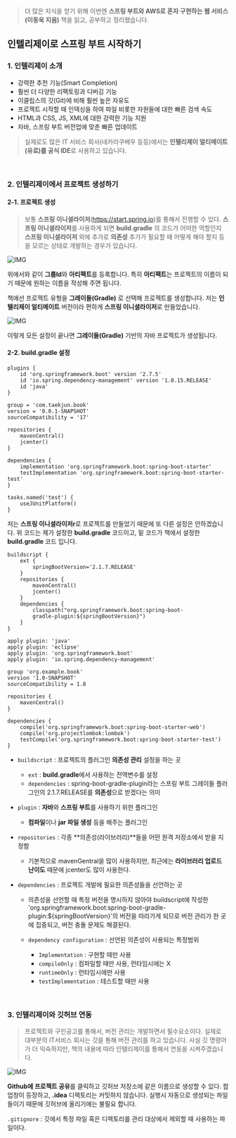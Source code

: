 > 더 많은 지식을 얻기 위해 이번엔 **스프링 부트와 AWS로 혼자 구현하는 웹 서비스(이동욱 지음)** 책을 읽고, 공부하고 정리했습니다.

## 인텔리제이로 스프링 부트 시작하기
### 1. 인텔리제이 소개
- 강력한 추천 기능(Smart Completion)
- 훨씬 더 다양한 리팩토링과 디버깅 기능
- 이클립스의 깃(Git)에 비해 훨씬 높은 자유도
- 프로젝트 시작할 때 인덱싱을 하여 파일 비롯한 자원들에 대한 빠른 검색 속도
- HTML과 CSS, JS, XML에 대한 강력한 기능 지원
- 자바, 스프링 부트 버전업에 맞춘 빠른 업데이트

> 실제로도 많은 IT 서비스 회사(네카라쿠베우 등등)에서는 **인텔리제이 얼티메이트(유료)를 공식 IDE**로 사용하고 있습니다.

<br>

### 2. 인텔리제이에서 프로젝트 생성하기
#### 2-1. 프로젝트 생성
> 보통 **스프링 이니셜라이저**(https://start.spring.io)를 통해서 진행할 수 있다. **스프링 이니셜라이저**를 사용하게 되면 **build.gradle** 의 코드가 어떠한 역할인지 **스프링 이니셜라이저** 외에 추가로 **의존성** 추가가 필요할 때 어떻게 해야 할지 등을 모르는 상태로 개발하는 경우가 있습니다.

![IMG](https://velog.velcdn.com/images/kimtaekjun/post/e746a05c-a097-40e9-8992-cfb93ce7c85d/image.png)

위에서와 같이 **그룹Id**와 **아티팩트**를 등록합니다. 특히 **아티팩트**는 프로젝트의 이름이 되기 때문에 원하는 이름을 작성해 주면 됩니다.

책에선 프로젝트 유형을 **그레이들(Gradle)** 로 선택해 프로젝트를 생성합니다.
저는 **인텔리제이 얼티메이트** 버전이라 편하게 **스프링 이니셜라이저**로 만들었습니다.

![IMG](https://velog.velcdn.com/images/kimtaekjun/post/ef94ae3d-8acb-4306-b30a-c9fb95b47126/image.png)

이렇게 모든 설정이 끝나면 **그레이들(Gradle)** 기반의 자바 프로젝트가 생성됩니다.

#### 2-2. build.gradle 설정
```
plugins {
	id 'org.springframework.boot' version '2.7.5'
	id 'io.spring.dependency-management' version '1.0.15.RELEASE'
	id 'java'
}

group = 'com.taekjun.book'
version = '0.0.1-SNAPSHOT'
sourceCompatibility = '17'

repositories {
	mavenCentral()
	jcenter()
}

dependencies {
	implementation 'org.springframework.boot:spring-boot-starter'
	testImplementation 'org.springframework.boot:spring-boot-starter-test'
}

tasks.named('test') {
	useJUnitPlatform()
}
```
저는 **스프링 이니셜라이저r**로 프로젝트를 만들었기 때문에 또 다른 설정은 안하겠습니다.
위 코드는 제가 설정한 **build.gradle** 코드이고, 밑 코드가 책에서 설정한 **build.gradle** 코드 입니다.
<br>

```
buildscript {
    ext {
        springBootVersion='2.1.7.RELEASE'
    }
    repositories {
        mavenCentral()
        jcenter()
    }
    dependencies {
        classpath("org.springframework.boot:spring-boot-
        gradle-plugin:${springBootVersion}")
    }
}

apply plugin: 'java'
apply plugin: 'eclipse'
apply plugin: 'org.springframework.boot'
apply plugin: 'io.spring.dependency-management'

group 'org.example.book'
version '1.0-SNAPSHOT'
sourceCompatibility = 1.8

repositories {
    mavenCentral()
}

dependencies {
    compile('org.springframework.boot:spring-boot-starter-web')
    compile('org.projectlombok:lombok')
    testCompile('org.springframework.boot:spring-boot-starter-test')
}
```
- `buildscript` : 프로젝트의 플러그인 **의존성 관리** 설정을 하는 곳
    - `ext` : **build.gradle**에서 사용하는 전역변수를 설정
    - `dependencies` : spring-boot-gradle-plugin라는 스프링 부트 그레이들 플러그인의 2.1.7.RELEASE를 **의존성**으로 받겠다는 의미


- `plugin` : **자바**와 **스프링 부트**를 사용하기 위한 플러그인
    - **컴파일**이나 **jar 파일 생성** 등을 해주는 플러그인


- `repositories` : 각종 **의존성(라이브러리)**들을 어떤 원격 저장소에서 받을 지 정함
    - 기본적으로 mavenGentral을 많이 사용하지만, 최근에는 **라이브러리 업로드 난이도** 때문에 jcenter도 많이 사용한다.


- `dependencies` : 프로젝트 개발에 필요한 의존성들을 선언하는 곳
    - 의존성을 선언할 때 특정 버전을 명시하지 않아야 buildscript에 작성한 'org.springframework.boot:spring-boot-gradle-plugin:${springBootVersion}'의 버전을 따라가게 되므로 버전 관리가 한 곳에 집중되고, 버전 충돌 문제도 해결된다.

    - `dependency configuration` : 선언된 의존성이 사용되는 특정범위
        - `Implementation` : 구현할 때만 사용
        - `compileOnly` : 컴파일할 때만 사용, 런타임시에는 X
        - `runtimeOnly` : 런타임시에만 사용
        - `testImplementation` : 테스트할 때만 사용

<br>

### 3. 인텔리제이와 깃허브 연동
> 프로젝트와 구인공고를 통해서, 버전 관리는 개발하면서 필수요소이다.
실제로 대부분의 IT서비스 회사는 깃을 통해 버전 관리를 하고 있습니다.
사실 깃 명령어가 더 익숙하지만, 책의 내용에 따라 인텔리제이를 통해서 연동을 시켜주겠습니다.

![IMG](https://velog.velcdn.com/images/kimtaekjun/post/b9534900-04a2-4ffa-ab11-fa7c8a9f6b88/image.png)

**Github에 프로젝트 공유**를 클릭하고 깃허브 저장소에 같은 이름으로 생성할 수 있다. 팝업창이 등장하고, **.idea** 디렉토리는 커밋하지 않습니다. 실행시 자동으로 생성되는 파일들이기 때문에 깃허브에 올리기에는 불필요 합니다.

`.gitignore` : 깃에서 특정 파일 혹은 디렉토리를 관리 대상에서 제외할 때 사용하는 파일이다.